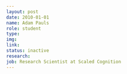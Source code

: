 ```yaml
---
layout: post
date: 2010-01-01
name: Adam Pauls
role: student
type: 
img: 
link: 
status: inactive
research: 
job: Research Scientist at Scaled Cognition
---
```

